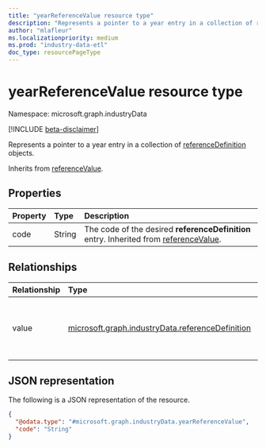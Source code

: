 ```yaml
---
title: "yearReferenceValue resource type"
description: "Represents a pointer to a year entry in a collection of referenceDefinition objects."
author: "mlafleur"
ms.localizationpriority: medium
ms.prod: "industry-data-etl"
doc_type: resourcePageType
---
```


# yearReferenceValue resource type

Namespace: microsoft.graph.industryData

[!INCLUDE [beta-disclaimer](../../includes/beta-disclaimer.md)]

Represents a pointer to a year entry in a collection of [referenceDefinition](industrydata-referencedefinition.md) objects.

Inherits from [referenceValue](industrydata-referencevalue.md).

## Properties

| Property | Type   | Description                                                                                                                          |
| :------- | :----- | :----------------------------------------------------------------------------------------------------------------------------------- |
| code     | String | The code of the desired **referenceDefinition** entry. Inherited from [referenceValue](industrydata-referencevalue.md). |

## Relationships

| Relationship | Type                                                                    | Description                                                                                                                          |
| :----------- | :---------------------------------------------------------------------- | :----------------------------------------------------------------------------------------------------------------------------------- |
| value        | [microsoft.graph.industryData.referenceDefinition](industrydata-referencedefinition.md) | Reference to the bound **referenceDefinition** entity. Inherited from [referenceValue](industrydata-referencevalue.md). |

## JSON representation

The following is a JSON representation of the resource.

<!-- {
  "blockType": "resource",
  "@odata.type": "microsoft.graph.industryData.yearReferenceValue"
}
-->

```json
{
  "@odata.type": "#microsoft.graph.industryData.yearReferenceValue",
  "code": "String"
}
```
